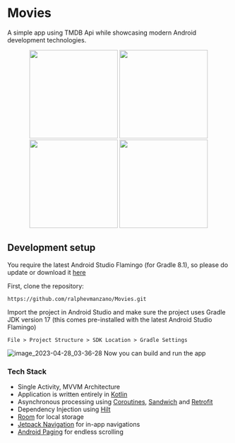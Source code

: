 # Movies
A simple app using TMDB Api while showcasing modern Android development technologies.
<p align="center">
  <img src="https://github.com/ralphevmanzano/Movies/assets/18175202/b149dbc9-1677-45c7-a33e-e2addc75443b" width="200" />
  <img src="https://github.com/ralphevmanzano/Movies/assets/18175202/d365b253-04a3-4474-8e88-48ad7a1cb9b3" width="200" /> 
  <img src="https://github.com/ralphevmanzano/Movies/assets/18175202/cf6f8d1b-1922-4a36-b436-f52d50e5292f" width="200" /> 
  <img src="https://github.com/ralphevmanzano/Movies/assets/18175202/92d1f86f-9436-463e-ad7c-ad6859385f02" width="200" /> 
</p>

## Development setup

You require the latest Android Studio Flamingo (for Gradle 8.1), so please do update or download it [here](https://developer.android.com/studio)

First, clone the repository: 
```
https://github.com/ralphevmanzano/Movies.git
```
Import the project in Android Studio and make sure the project uses Gradle JDK version 17 (this comes pre-installed with the latest Android Studio Flamingo)
```
File > Project Structure > SDK Location > Gradle Settings
```
![image_2023-04-28_03-36-28](https://user-images.githubusercontent.com/18175202/234985295-8b50eb82-38bf-44a4-b94a-9318ef40d814.png)
Now you can build and run the app

### Tech Stack
- Single Activity, MVVM Architecture
- Application is written entirely in [Kotlin](https://kotlinlang.org)
- Asynchronous processing using [Coroutines](https://kotlin.github.io/kotlinx.coroutines/), [Sandwich](https://github.com/skydoves/sandwich) and [Retrofit](https://square.github.io/retrofit/)
- Dependency Injection using [Hilt](https://developer.android.com/training/dependency-injection/hilt-android)
- [Room](https://developer.android.com/training/data-storage/room) for local storage
- [Jetpack Navigation](https://developer.android.com/guide/navigation) for in-app navigations
- [Android Paging](https://developer.android.com/topic/libraries/architecture/paging/v3-overview) for endless scrolling 
